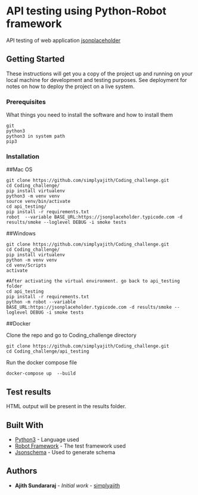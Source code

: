 # API testing using Python-Robot framework

API testing of web application [jsonplaceholder](https://jsonplaceholder.typicode.com)

## Getting Started

These instructions will get you a copy of the project up and running on your local machine for development and testing purposes. See deployment for notes on how to deploy the project on a live system.

### Prerequisites

What things you need to install the software and how to install them

```
git
python3
python3 in system path
pip3
```

### Installation

##Mac OS 
```
git clone https://github.com/simplyajith/Coding_challenge.git
cd Coding_challenge/
pip install virtualenv
python3 -m venv venv
source venv/bin/activate
cd api_testing/
pip install -r requirements.txt 
robot  --variable BASE_URL:https://jsonplaceholder.typicode.com -d results/smoke --loglevel DEBUG -i smoke tests

```

##Windows

```
git clone https://github.com/simplyajith/Coding_challenge.git
cd Coding_challenge/
pip install virtualenv
python -m venv venv
cd venv/Scripts
activate

#After activating the virtual environment. go back to api_testing folder
cd api_testing
pip install -r requirements.txt
python -m robot --variable BASE_URL:https://jsonplaceholder.typicode.com -d results/smoke --loglevel DEBUG -i smoke tests
```

##Docker

Clone the repo and go to Coding_challenge directory
```
git clone https://github.com/simplyajith/Coding_challenge.git
cd Coding_challenge/api_testing
```

Run the docker compose file
```
docker-compose up  --build
```

## Test results
HTML output will be present in the results folder.

## Built With

* [Python3](https://www.python.org/download/releases/3.0/) - Language used
* [Robot Framework](https://robotframework.org/) - The test framework used
* [Jsonschema](https://www.jsonschema.net/login) - Used to generate schema

## Authors

* **Ajith Sundararaj** - *Initial work* - [simplyajith](https://github.com/simplyajith)

